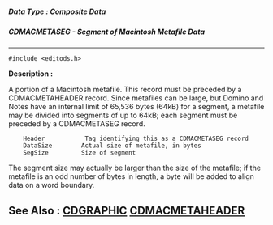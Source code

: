 ##### Data Type : Composite Data
##### CDMACMETASEG - Segment of Macintosh Metafile Data
---
```
#include <editods.h>
```
**Description :**

A portion of a Macintosh metafile.  This record must be preceded by a 
CDMACMETAHEADER record.  Since metafiles can be large, but Domino and Notes 
have an internal limit of 65,536 bytes (64kB) for a segment, a metafile may be 
divided into segments of up to 64kB;  each segment must be preceded by a 
CDMACMETASEG record.

        Header           Tag identifying this as a CDMACMETASEG record
        DataSize        Actual size of metafile, in bytes
        SegSize         Size of segment

The segment size may actually be larger than the size of the metafile;  if the 
metafile is an odd number of bytes in length, a byte will be added to align 
data on a word boundary.

**See Also :**
[CDGRAPHIC](/domino-c-api-docs/reference/Data/CDGRAPHIC)
[CDMACMETAHEADER](/domino-c-api-docs/reference/Data/CDMACMETAHEADER)
---
